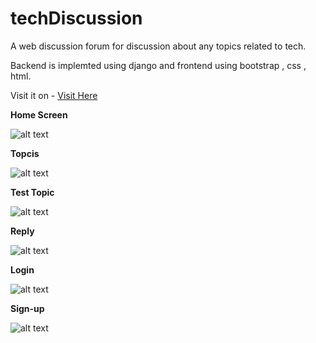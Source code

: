 # techDiscussion


A web discussion forum for discussion about any topics related to tech.


Backend is implemted using django and frontend using bootstrap , css , html.

Visit it on - [Visit Here](http://www.tech-discussion.com)


**Home Screen**

![alt text](https://github.com/ankit-pn/techDiscussion/blob/master/ScreenShots/1.png?)


**Topcis**

![alt text](https://github.com/ankit-pn/techDiscussion/blob/master/ScreenShots/0.png)


**Test Topic**

![alt text](https://github.com/ankit-pn/techDiscussion/blob/master/ScreenShots/2.png?)


**Reply**

![alt text](https://github.com/ankit-pn/techDiscussion/blob/master/ScreenShots/3.png?)

**Login**

![alt text](https://github.com/ankit-pn/techDiscussion/blob/master/ScreenShots/login.png?)

**Sign-up**

![alt text](https://github.com/ankit-pn/techDiscussion/blob/master/ScreenShots/sign.png?)




